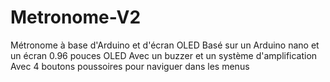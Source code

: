 # Metronome-V2
Métronome à base d'Arduino et d'écran OLED
Basé sur un Arduino nano et un écran 0.96 pouces OLED
Avec un buzzer et un système d'amplification
Avec 4 boutons poussoires pour naviguer dans les menus
